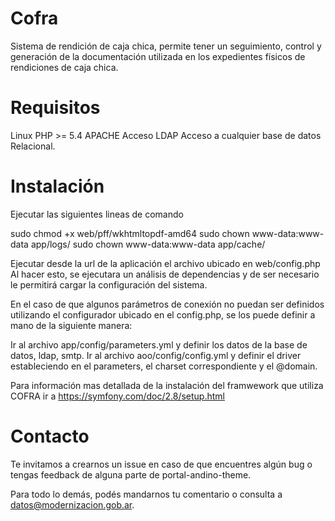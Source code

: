 # Cofra

Sistema de rendición de caja chica, permite tener un seguimiento, control y generación de la documentación utilizada en los expedientes físicos de rendiciones de caja chica.

# Requisitos

Linux
PHP >= 5.4
APACHE
Acceso LDAP
Acceso a cualquier base de datos Relacional.

# Instalación

Ejecutar las siguientes lineas de comando

sudo chmod +x web/pff/wkhtmltopdf-amd64
sudo chown www-data:www-data app/logs/
sudo chown www-data:www-data app/cache/

Ejecutar desde la url de la aplicación el archivo ubicado en web/config.php
Al hacer esto, se ejecutara un análisis de dependencias y de ser necesario le permitirá cargar la configuración del sistema.

En el caso de que algunos parámetros de conexión no puedan ser definidos utilizando el configurador ubicado en el config.php, se los puede definir a mano de la siguiente manera:

Ir al archivo app/config/parameters.yml y definir los datos de la base de datos, ldap, smtp.
Ir al archivo aoo/config/config.yml y definir el driver estableciendo en el parameters, el charset correspondiente y el @domain.

Para información mas detallada de la instalación del framwework que utiliza COFRA ir a https://symfony.com/doc/2.8/setup.html

# Contacto

Te invitamos a crearnos un issue en caso de que encuentres algún bug o tengas feedback de alguna parte de portal-andino-theme.

Para todo lo demás, podés mandarnos tu comentario o consulta a datos@modernizacion.gob.ar.